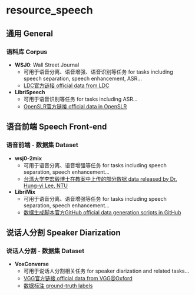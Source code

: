 # resource_speech

## 通用 General

### 语料库 Corpus

* **WSJ0**: Wall Street Journal
    * 可用于语音分离、语音增强、语音识别等任务 for tasks including speech separation, speech enhancement, ASR...
    * [LDC官方链接 official data from LDC](https://catalog.ldc.upenn.edu/LDC93S6A)
* **LibriSpeech**
    * 可用于语音识别等任务 for tasks including ASR...
    * [OpenSLR官方链接 official data in OpenSLR](https://www.openslr.org/12/)

## 语音前端 Speech Front-end

### 语音前端 - 数据集 Dataset
* **wsj0-2mix**
    * 可用于语音分离、语音增强等任务 for tasks including speech separation, speech enhancement...
    * [台湾大学李宏毅博士在教案中上传的部分数据 data released by Dr. Hung-yi Lee, NTU](https://docs.google.com/presentation/d/1lskmHkti5tJjRvrl03mhuh_aMwfGA4M2Heayk5hL054/edit#slide=id.g80fe64a690_0_75)
* **LibriMix**
    * 可用于语音分离、语音增强等任务 for tasks including speech separation, speech enhancement... 
    * [数据生成脚本官方GitHub official data generation scripts in GitHub](https://github.com/JorisCos/LibriMix)

## 说话人分割 Speaker Diarization

### 说话人分割 - 数据集 Dataset
* **VoxConverse**
    * 可用于说话人分割相关任务 for speaker diarization and related tasks...
    * [VGG官方链接 official data from VGG@Oxford](https://www.robots.ox.ac.uk/~vgg/data/voxconverse/index.html)
    * [数据标注 ground-truth labels](https://github.com/joonson/voxconverse)
